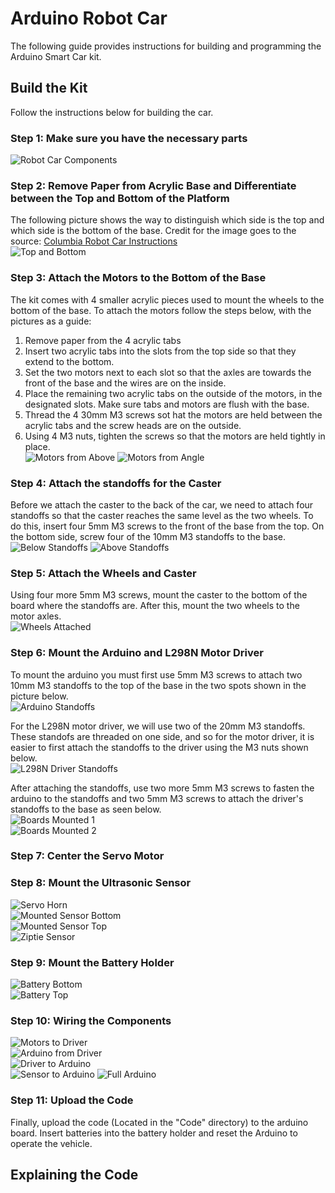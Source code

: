 # Arduino Robot Car
The following guide provides instructions for building and programming the Arduino Smart Car kit.

## Build the Kit
Follow the instructions below for building the car.

### Step 1: Make sure you have the necessary parts
![Robot Car Components](https://github.com/JadinTredup/EGG101/blob/master/Robot_Car/Images/AllParts.JPG)

### Step 2: Remove Paper from Acrylic Base and Differentiate between the Top and Bottom of the Platform
The following picture shows the way to distinguish which side is the top and which side is the bottom of the base. Credit for the image goes to the source: [Columbia Robot Car Instructions](http://www.cs.columbia.edu/~sedwards/presentations/robot-car-instructions.pdf)  
![Top and Bottom](https://github.com/JadinTredup/EGG101/blob/master/Robot_Car/Images/TopBottom.png)

### Step 3: Attach the Motors to the Bottom of the Base
The kit comes with 4 smaller acrylic pieces used to mount the wheels to the bottom of the base. To attach the motors follow the steps below, with the pictures as a guide:
1. Remove paper from the 4 acrylic tabs
2. Insert two acrylic tabs into the slots from the top side so that they extend to the bottom.
3. Set the two motors next to each slot so that the axles are towards the front of the base and the wires are on the inside.
4. Place the remaining two acrylic tabs on the outside of the motors, in the designated slots. Make sure tabs and motors are flush with the base.
5. Thread the 4 30mm M3 screws sot hat the motors are held between the acrylic tabs and the screw heads are on the outside.
6. Using 4 M3 nuts, tighten the screws so that the motors are held tightly in place.  
![Motors from Above](https://github.com/JadinTredup/EGG101/blob/master/Robot_Car/Images/MotorsAbove.JPG) 
![Motors from Angle](https://github.com/JadinTredup/EGG101/blob/master/Robot_Car/Images/MotorsAngled.JPG)

### Step 4: Attach the standoffs for the Caster
Before we attach the caster to the back of the car, we need to attach four standoffs so that the caster reaches the same level as the two wheels. To do this, insert four 5mm M3 screws to the front of the base from the top. On the bottom side, screw four of the 10mm M3 standoffs to the base.  
![Below Standoffs](https://github.com/JadinTredup/EGG101/blob/master/Robot_Car/Images/CasterStandoff1.JPG) 
![Above Standoffs](https://github.com/JadinTredup/EGG101/blob/master/Robot_Car/Images/CasterStandoff2.JPG)

### Step 5: Attach the Wheels and Caster
Using four more 5mm M3 screws, mount the caster to the bottom of the board where the standoffs are. After this, mount the two wheels to the motor axles.  
![Wheels Attached](https://github.com/JadinTredup/EGG101/blob/master/Robot_Car/Images/Wheels.JPG)

### Step 6: Mount the Arduino and L298N Motor Driver
To mount the arduino you must first use 5mm M3 screws to attach two 10mm M3 standoffs to the top of the base in the two spots shown in the picture below.  
![Arduino Standoffs](https://github.com/JadinTredup/EGG101/blob/master/Robot_Car/Images/ArduinoStandoff.JPG)  
  
For the L298N motor driver, we will use two of the 20mm M3 standoffs. These standofs are threaded on one side, and so for the motor driver, it is easier to first attach the standoffs to the driver using the M3 nuts shown below.  
![L298N Driver Standoffs](https://github.com/JadinTredup/EGG101/blob/master/Robot_Car/Images/L298NStandoff.JPG)  
  
After attaching the standoffs, use two more 5mm M3 screws to fasten the arduino to the standoffs and two 5mm M3 screws to attach the driver's standoffs to the base as seen below.  
![Boards Mounted 1](https://github.com/JadinTredup/EGG101/blob/master/Robot_Car/Images/Boards1.JPG)  
![Boards Mounted 2](https://github.com/JadinTredup/EGG101/blob/master/Robot_Car/Images/Boards2.JPG)

### Step 7: Center the Servo Motor

### Step 8: Mount the Ultrasonic Sensor
![Servo Horn](https://github.com/JadinTredup/EGG101/blob/master/Robot_Car/Images/MotorSensorMount.JPG)  
![Mounted Sensor Bottom](https://github.com/JadinTredup/EGG101/blob/master/Robot_Car/Images/SensorUnderside.JPG)  
![Mounted Sensor Top](https://github.com/JadinTredup/EGG101/blob/master/Robot_Car/Images/SensorTopside.JPG)  
![Ziptie Sensor](https://github.com/JadinTredup/EGG101/blob/master/Robot_Car/Images/MountedSensor.JPG)  

### Step 9: Mount the Battery Holder
![Battery Bottom](https://github.com/JadinTredup/EGG101/blob/master/Robot_Car/Images/BatteryBottom.JPG)  
![Battery Top](https://github.com/JadinTredup/EGG101/blob/master/Robot_Car/Images/BatteryTop.JPG)  

### Step 10: Wiring the Components
![Motors to Driver](https://github.com/JadinTredup/EGG101/blob/master/Robot_Car/Images/DriverWires1.JPG)  
![Arduino from Driver](https://github.com/JadinTredup/EGG101/blob/master/Robot_Car/Images/ArduinoWires1.JPG)  
![Driver to Arduino](https://github.com/JadinTredup/EGG101/blob/master/Robot_Car/Images/DriverWires2.JPG)  
![Sensor to Arduino](https://github.com/JadinTredup/EGG101/blob/master/Robot_Car/Images/SensorWires.JPG) 
![Full Arduino](https://github.com/JadinTredup/EGG101/blob/master/Robot_Car/Images/ArduinoWires2.JPG) 

### Step 11: Upload the Code
Finally, upload the code (Located in the "Code" directory) to the arduino board. Insert batteries into the battery holder and reset the Arduino to operate the vehicle.

## Explaining the Code
